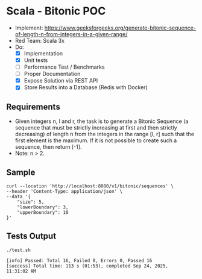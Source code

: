 # Scala - Bitonic POC

- Implement: https://www.geeksforgeeks.org/generate-bitonic-sequence-of-length-n-from-integers-in-a-given-range/
- Red Team: Scala 3x
- Do:
    - [x] Implementation
    - [x] Unit tests
    - [ ] Performance Test / Benchmarks
    - [ ] Proper Documentation
    - [x] Expose Solution via REST API
    - [x] Store Results into a Database (Redis with Docker)

## Requirements

- Given integers n, l and r, the task is to generate a Bitonic Sequence 
(a sequence that must be strictly increasing at first and then strictly decreasing) 
of length n from the integers in the range [l, r] such that the first element is the maximum.
If it is not possible to create such a sequence, then return [-1].
- Note: n > 2.

## Sample 

```
curl --location 'http://localhost:8080/v1/bitonic/sequences' \
--header 'Content-Type: application/json' \
--data '{
    "size": 5,
    "lowerBoundary": 3,
    "upperBoundary": 10
}'
```

## Tests Output

```
./test.sh

[info] Passed: Total 16, Failed 0, Errors 0, Passed 16
[success] Total time: 113 s (01:53), completed Sep 24, 2025, 11:31:02 AM
```